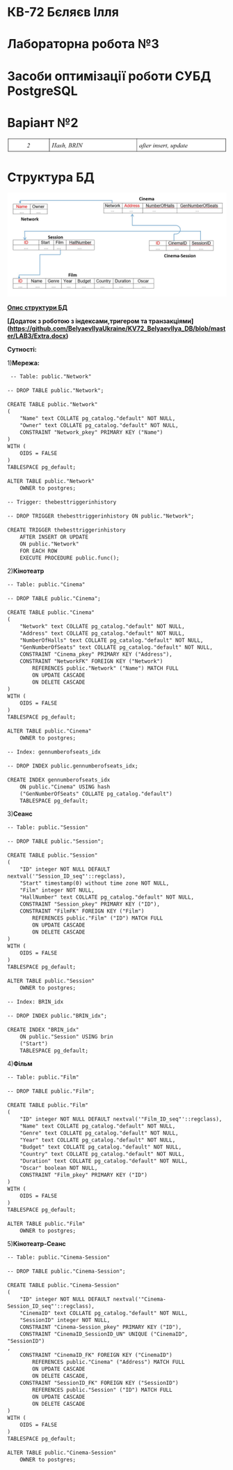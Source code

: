 # КВ-72 Бєляєв Ілля
# Лабораторна робота №3
# Засоби оптимізації роботи СУБД PostgreSQL
# Варіант №2
![alt text](https://github.com/BelyaevIlyaUkraine/KV72_BelyaevIlya_DB/blob/master/LAB3/Variant.png)
# Структура БД
![alt text](https://github.com/BelyaevIlyaUkraine/KV72_BelyaevIlya_DB/blob/master/LAB3/BD_Structure.JPG)

**[Опис структури БД](https://github.com/BelyaevIlyaUkraine/KV72_BelyaevIlya_DB/blob/master/LAB1/DB%20structure%20describing.docx)**

**[Додаток з роботою з індексами,тригером та транзакціями] (https://github.com/BelyaevIlyaUkraine/KV72_BelyaevIlya_DB/blob/master/LAB3/Extra.docx)**

**Сутності:**

1)**Мережа:**
```
 -- Table: public."Network"

-- DROP TABLE public."Network";

CREATE TABLE public."Network"
(
    "Name" text COLLATE pg_catalog."default" NOT NULL,
    "Owner" text COLLATE pg_catalog."default" NOT NULL,
    CONSTRAINT "Network_pkey" PRIMARY KEY ("Name")
)
WITH (
    OIDS = FALSE
)
TABLESPACE pg_default;

ALTER TABLE public."Network"
    OWNER to postgres;

-- Trigger: thebesttriggerinhistory

-- DROP TRIGGER thebesttriggerinhistory ON public."Network";

CREATE TRIGGER thebesttriggerinhistory
    AFTER INSERT OR UPDATE 
    ON public."Network"
    FOR EACH ROW
    EXECUTE PROCEDURE public.func();
```
2)**Кінотеатр**
```
-- Table: public."Cinema"

-- DROP TABLE public."Cinema";

CREATE TABLE public."Cinema"
(
    "Network" text COLLATE pg_catalog."default" NOT NULL,
    "Address" text COLLATE pg_catalog."default" NOT NULL,
    "NumberOfHalls" text COLLATE pg_catalog."default" NOT NULL,
    "GenNumberOfSeats" text COLLATE pg_catalog."default" NOT NULL,
    CONSTRAINT "Cinema_pkey" PRIMARY KEY ("Address"),
    CONSTRAINT "NetworkFK" FOREIGN KEY ("Network")
        REFERENCES public."Network" ("Name") MATCH FULL
        ON UPDATE CASCADE
        ON DELETE CASCADE
)
WITH (
    OIDS = FALSE
)
TABLESPACE pg_default;

ALTER TABLE public."Cinema"
    OWNER to postgres;

-- Index: gennumberofseats_idx

-- DROP INDEX public.gennumberofseats_idx;

CREATE INDEX gennumberofseats_idx
    ON public."Cinema" USING hash
    ("GenNumberOfSeats" COLLATE pg_catalog."default")
    TABLESPACE pg_default;
```
3)**Сеанс**

```
-- Table: public."Session"

-- DROP TABLE public."Session";

CREATE TABLE public."Session"
(
    "ID" integer NOT NULL DEFAULT nextval('"Session_ID_seq"'::regclass),
    "Start" timestamp(0) without time zone NOT NULL,
    "Film" integer NOT NULL,
    "HallNumber" text COLLATE pg_catalog."default" NOT NULL,
    CONSTRAINT "Session_pkey" PRIMARY KEY ("ID"),
    CONSTRAINT "FilmFK" FOREIGN KEY ("Film")
        REFERENCES public."Film" ("ID") MATCH FULL
        ON UPDATE CASCADE
        ON DELETE CASCADE
)
WITH (
    OIDS = FALSE
)
TABLESPACE pg_default;

ALTER TABLE public."Session"
    OWNER to postgres;

-- Index: BRIN_idx

-- DROP INDEX public."BRIN_idx";

CREATE INDEX "BRIN_idx"
    ON public."Session" USING brin
    ("Start")
    TABLESPACE pg_default;
```
4)**Фільм**
```
-- Table: public."Film"

-- DROP TABLE public."Film";

CREATE TABLE public."Film"
(
    "ID" integer NOT NULL DEFAULT nextval('"Film_ID_seq"'::regclass),
    "Name" text COLLATE pg_catalog."default" NOT NULL,
    "Genre" text COLLATE pg_catalog."default" NOT NULL,
    "Year" text COLLATE pg_catalog."default" NOT NULL,
    "Budget" text COLLATE pg_catalog."default" NOT NULL,
    "Country" text COLLATE pg_catalog."default" NOT NULL,
    "Duration" text COLLATE pg_catalog."default" NOT NULL,
    "Oscar" boolean NOT NULL,
    CONSTRAINT "Film_pkey" PRIMARY KEY ("ID")
)
WITH (
    OIDS = FALSE
)
TABLESPACE pg_default;

ALTER TABLE public."Film"
    OWNER to postgres;
```

5)**Кінотеатр-Сеанс**
```
-- Table: public."Cinema-Session"

-- DROP TABLE public."Cinema-Session";

CREATE TABLE public."Cinema-Session"
(
    "ID" integer NOT NULL DEFAULT nextval('"Cinema-Session_ID_seq"'::regclass),
    "CinemaID" text COLLATE pg_catalog."default" NOT NULL,
    "SessionID" integer NOT NULL,
    CONSTRAINT "Cinema-Session_pkey" PRIMARY KEY ("ID"),
    CONSTRAINT "CinemaID_SessionID_UN" UNIQUE ("CinemaID", "SessionID")
,
    CONSTRAINT "CinemaID_FK" FOREIGN KEY ("CinemaID")
        REFERENCES public."Cinema" ("Address") MATCH FULL
        ON UPDATE CASCADE
        ON DELETE CASCADE,
    CONSTRAINT "SessionID_FK" FOREIGN KEY ("SessionID")
        REFERENCES public."Session" ("ID") MATCH FULL
        ON UPDATE CASCADE
        ON DELETE CASCADE
)
WITH (
    OIDS = FALSE
)
TABLESPACE pg_default;

ALTER TABLE public."Cinema-Session"
    OWNER to postgres;
```
